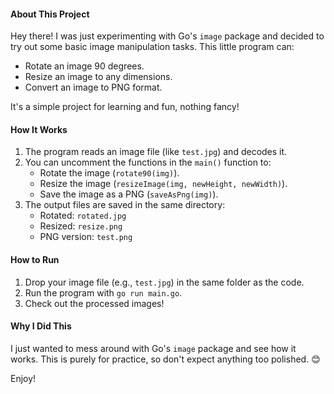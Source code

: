 
#### **About This Project**
Hey there! I was just experimenting with Go's `image` package and decided to try out some basic image manipulation tasks. This little program can:
- Rotate an image 90 degrees.
- Resize an image to any dimensions.
- Convert an image to PNG format.

It's a simple project for learning and fun, nothing fancy!

#### **How It Works**
1. The program reads an image file (like `test.jpg`) and decodes it.
2. You can uncomment the functions in the `main()` function to:
   - Rotate the image (`rotate90(img)`).
   - Resize the image (`resizeImage(img, newHeight, newWidth)`).
   - Save the image as a PNG (`saveAsPng(img)`).
3. The output files are saved in the same directory:
   - Rotated: `rotated.jpg`
   - Resized: `resize.png`
   - PNG version: `test.png`

#### **How to Run**
1. Drop your image file (e.g., `test.jpg`) in the same folder as the code.
2. Run the program with `go run main.go`.
3. Check out the processed images!

#### **Why I Did This**
I just wanted to mess around with Go's `image` package and see how it works. This is purely for practice, so don't expect anything too polished. 😊

Enjoy!
